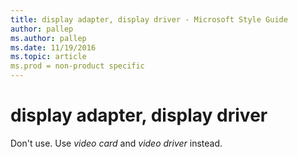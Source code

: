 ```yaml
---
title: display adapter, display driver - Microsoft Style Guide
author: pallep
ms.author: pallep
ms.date: 11/19/2016
ms.topic: article
ms.prod = non-product specific
---
```


# display adapter, display driver

Don't use. Use *video card* and *video driver* instead.
